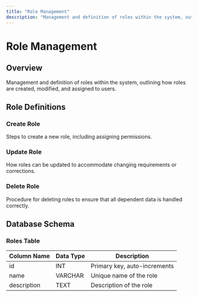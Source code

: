 ```yaml
---
title: "Role Management"
description: "Management and definition of roles within the system, outlining how roles are created, modified, and assigned to users."
---
```


# Role Management

## Overview

Management and definition of roles within the system, outlining how roles are created, modified, and assigned to users.

## Role Definitions

### Create Role

Steps to create a new role, including assigning permissions.

### Update Role

How roles can be updated to accommodate changing requirements or corrections.

### Delete Role

Procedure for deleting roles to ensure that all dependent data is handled correctly.

## Database Schema

### Roles Table

| Column Name | Data Type | Description                        |
|-------------|-----------|------------------------------------|
| id          | INT       | Primary key, auto-increments       |
| name        | VARCHAR   | Unique name of the role            |
| description | TEXT      | Description of the role            |
